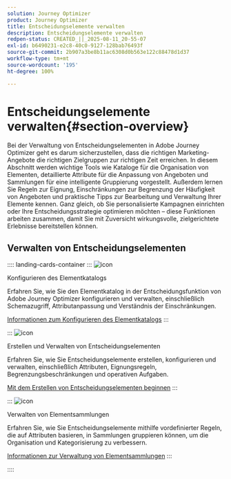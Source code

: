 ```yaml
---
solution: Journey Optimizer
product: Journey Optimizer
title: Entscheidungselemente verwalten
description: Entscheidungselemente verwalten
redpen-status: CREATED_||_2025-08-11_20-55-07
exl-id: b6490231-e2c8-40c0-9127-128bab76493f
source-git-commit: 2b907a3be8b11ac6308d0b563e122c88478d1d37
workflow-type: tm+mt
source-wordcount: '195'
ht-degree: 100%

---
```


# Entscheidungselemente verwalten{#section-overview}

Bei der Verwaltung von Entscheidungselementen in Adobe Journey Optimizer geht es darum sicherzustellen, dass die richtigen Marketing-Angebote die richtigen Zielgruppen zur richtigen Zeit erreichen. In diesem Abschnitt werden wichtige Tools wie Kataloge für die Organisation von Elementen, detaillierte Attribute für die Anpassung von Angeboten und Sammlungen für eine intelligente Gruppierung vorgestellt. Außerdem lernen Sie Regeln zur Eignung, Einschränkungen zur Begrenzung der Häufigkeit von Angeboten und praktische Tipps zur Bearbeitung und Verwaltung Ihrer Elemente kennen. Ganz gleich, ob Sie personalisierte Kampagnen einrichten oder Ihre Entscheidungsstrategie optimieren möchten – diese Funktionen arbeiten zusammen, damit Sie mit Zuversicht wirkungsvolle, zielgerichtete Erlebnisse bereitstellen können.

## Verwalten von Entscheidungselementen

:::: landing-cards-container
:::
![icon](https://cdn.experienceleague.adobe.com/icons/gear.svg)

Konfigurieren des Elementkatalogs

Erfahren Sie, wie Sie den Elementkatalog in der Entscheidungsfunktion von Adobe Journey Optimizer konfigurieren und verwalten, einschließlich Schemazugriff, Attributanpassung und Verständnis der Einschränkungen.

[Informationen zum Konfigurieren des Elementkatalogs](../using/experience-decisioning/catalogs.md)
:::

:::
![icon](https://cdn.experienceleague.adobe.com/icons/list-check.svg)

Erstellen und Verwalten von Entscheidungselementen

Erfahren Sie, wie Sie Entscheidungselemente erstellen, konfigurieren und verwalten, einschließlich Attributen, Eignungsregeln, Begrenzungsbeschränkungen und operativen Aufgaben.

[Mit dem Erstellen von Entscheidungselementen beginnen](../using/experience-decisioning/items.md)
:::

:::
![icon](https://cdn.experienceleague.adobe.com/icons/puzzle-piece.svg)

Verwalten von Elementsammlungen

Erfahren Sie, wie Sie Entscheidungselemente mithilfe vordefinierter Regeln, die auf Attributen basieren, in Sammlungen gruppieren können, um die Organisation und Kategorisierung zu verbessern.

[Informationen zur Verwaltung von Elementsammlungen](../using/experience-decisioning/collections.md)
:::

::::
